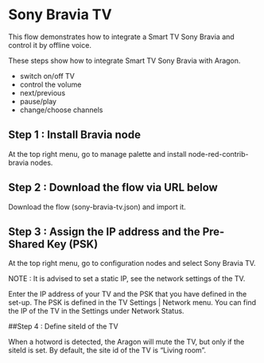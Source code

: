 # Sony Bravia TV

This flow demonstrates how to integrate a Smart TV Sony Bravia and control it by offline voice.

These steps show how to integrate  Smart TV Sony Bravia with Aragon. 

- switch on/off TV
- control the volume
- next/previous
- pause/play
- change/choose channels

## Step 1 : Install Bravia node

At the top right menu, go to manage palette and install node-red-contrib-bravia nodes.


## Step 2 : Download the flow via URL below

Download the flow (sony-bravia-tv.json) and import it.


## Step 3 : Assign the IP address and the Pre-Shared Key (PSK)

At the top right menu, go to configuration nodes and select Sony Bravia TV.

NOTE : It is advised to set a static IP, see the network settings of the TV.

Enter the IP address of your TV and the PSK that you have defined in the set-up. The PSK is defined in the TV Settings | Network menu. You can find the IP of the TV in the Settings under Network Status.


##Step 4 : Define siteId of the TV

When a hotword is detected, the Aragon will mute the TV, but only if the siteId is set. By default, the site id of the TV is “Living room”.



